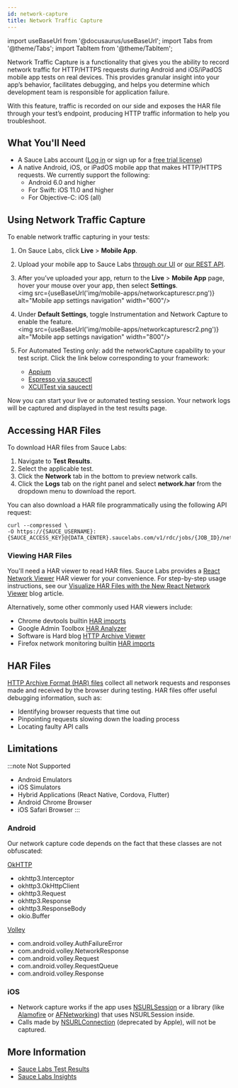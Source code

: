 ```yaml
---
id: network-capture
title: Network Traffic Capture
---
```


import useBaseUrl from '@docusaurus/useBaseUrl';
import Tabs from '@theme/Tabs';
import TabItem from '@theme/TabItem';

Network Traffic Capture is a functionality that gives you the ability to record network traffic for HTTP/HTTPS requests during Android and iOS/iPadOS mobile app tests on real devices. This provides granular insight into your app’s behavior, facilitates debugging, and helps you determine which development team is responsible for application failure.

With this feature, traffic is recorded on our side and exposes the HAR file through your test’s endpoint, producing HTTP traffic information to help you troubleshoot.

## What You'll Need

- A Sauce Labs account ([Log in](https://accounts.saucelabs.com/am/XUI/#login/) or sign up for a [free trial license](https://saucelabs.com/sign-up))
- A native Android, iOS, or iPadOS mobile app that makes HTTP/HTTPS requests. We currently support the following:
  - Android 6.0 and higher
  - For Swift: iOS 11.0 and higher
  - For Objective-C: iOS (all)

## Using Network Traffic Capture

To enable network traffic capturing in your tests:

1. On Sauce Labs, click **Live** > **Mobile App**.
2. Upload your mobile app to Sauce Labs [through our UI](/mobile-apps/app-storage/#uploading-apps-via-ui) or [our REST API](/mobile-apps/app-storage/#uploading-apps-via-rest-api).
3. After you’ve uploaded your app, return to the **Live** > **Mobile App** page, hover your mouse over your app, then select **Settings**.<br/><img src={useBaseUrl('img/mobile-apps/networkcapturescr.png')} alt="Mobile app settings navigation" width="600"/>
4. Under **Default Settings**, toggle Instrumentation and Network Capture to enable the feature.<br/><img src={useBaseUrl('img/mobile-apps/networkcapturescr2.png')} alt="Mobile app settings navigation" width="800"/>
5. For Automated Testing only: add the networkCapture capability to your test script. Click the link below corresponding to your framework:

   - [Appium](/dev/test-configuration-options/#saucelabsnetworkcaptureenabled)
   - [Espresso via saucectl](/mobile-apps/automated-testing/espresso-xcuitest/espresso/#networkcapture)
   - [XCUITest via saucectl](/mobile-apps/automated-testing/espresso-xcuitest/xcuitest/#networkcapture)

Now you can start your live or automated testing session. Your network logs will be captured and displayed in the test results page.

## Accessing HAR Files

To download HAR files from Sauce Labs:

1. Navigate to **Test Results**.
2. Select the applicable test.
3. Click the **Network** tab in the bottom to preview network calls.
4. Click the **Logs** tab on the right panel and select **network.har** from the dropdown menu to download the report.

You can also download a HAR file programmatically using the following API request:

```curl
curl --compressed \
-O https://{SAUCE_USERNAME}:{SAUCE_ACCESS_KEY}@{DATA_CENTER}.saucelabs.com/v1/rdc/jobs/{JOB_ID}/network.har
```

### Viewing HAR Files

You'll need a HAR viewer to read HAR files. Sauce Labs provides a [React Network Viewer](https://opensource.saucelabs.com/network-viewer/) HAR viewer for your convenience. For step-by-step usage instructions, see our [Visualize HAR Files with the New React Network Viewer](https://opensource.saucelabs.com/blog/react_network_viewer/) blog article.

Alternatively, some other commonly used HAR viewers include:

- Chrome devtools builtin [HAR imports](https://developer.chrome.com/blog/new-in-devtools-62/#har-imports)
- Google Admin Toolbox [HAR Analyzer](https://toolbox.googleapps.com/apps/har_analyzer/)
- Software is Hard blog [HTTP Archive Viewer](http://www.softwareishard.com/har/viewer/)
- Firefox network monitoring builtin [HAR imports](https://firefox-source-docs.mozilla.org/devtools-user/network_monitor/toolbar/index.html)

## HAR Files

[HTTP Archive Format (HAR) files](<https://en.wikipedia.org/wiki/HAR_(file_format)>) collect all network requests and responses made and received by the browser during testing. HAR files offer useful debugging information, such as:

- Identifying browser requests that time out
- Pinpointing requests slowing down the loading process
- Locating faulty API calls

## Limitations

<!-- prettier-ignore -->
:::note Not Supported

- Android Emulators
- iOS Simulators
- Hybrid Applications (React Native, Cordova, Flutter)
- Android Chrome Browser
- iOS Safari Browser
:::

### Android

Our network capture code depends on the fact that these classes are not obfuscated:

[OkHTTP](https://square.github.io/okhttp/)

- okhttp3.Interceptor
- okhttp3.OkHttpClient
- okhttp3.Request
- okhttp3.Response
- okhttp3.ResponseBody
- okio.Buffer

[Volley](https://github.com/google/volley)

- com.android.volley.AuthFailureError
- com.android.volley.NetworkResponse
- com.android.volley.Request
- com.android.volley.RequestQueue
- com.android.volley.Response

### iOS

- Network capture works if the app uses [NSURLSession](https://developer.apple.com/documentation/foundation/nsurlsession) or a library (like [Alamofire](https://github.com/Alamofire/Alamofire) or [AFNetworking](https://github.com/AFNetworking/AFNetworking)) that uses NSURLSession inside.
- Calls made by [NSURLConnection](https://developer.apple.com/documentation/foundation/nsurlconnection) (deprecated by Apple), will not be captured.

## More Information

- [Sauce Labs Test Results](/test-results)
- [Sauce Labs Insights](/insights)
